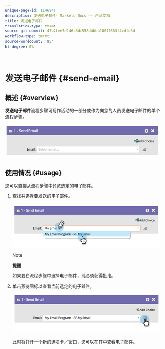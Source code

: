 ```yaml
---
unique-page-id: 1146948
description: 发送电子邮件- Marketo Docs —— 产品文档
title: 发送电子邮件
translation-type: tm+mt
source-git-commit: 47b2fee7d146c3dc558d4bbb10070683f4cdfd3d
workflow-type: tm+mt
source-wordcount: '95'
ht-degree: 0%

---
```



# 发送电子邮件 {#send-email}

## 概述 {#overview}

**发送电子邮件**流程步骤可用作活动的一部分或作为向您的人员发送电子邮件的单个流程步骤。

![](assets/image2014-9-22-10-3a8-3a11.png)

## 使用情况 {#usage}

您可以直接从流程步骤中预览选定的电子邮件。

1. 查找并选择要发送的电子邮件。

   ![](assets/image2014-9-22-10-3a8-3a15.png)

   >[!NOTE]
   >
   >**提醒**
   >
   >
   >如果要在流程步骤中选择电子邮件，则必须获得批准。

1. 单击预览图标以查看当前选定的电子邮件。

   ![](assets/image2014-9-22-10-3a8-3a22.png)

   此时将打开一个新的选项卡／窗口，您可以在其中查看电子邮件。

